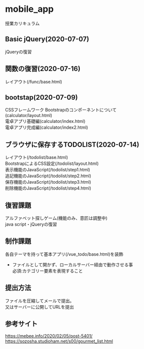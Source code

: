 # mobile_app
授業カリキュラム

## Basic jQuery(2020-07-07)
jQueryの復習

## 関数の復習(2020-07-16)
レイアウト(/func/base.html)  

## bootstap(2020-07-09)
CSSフレームワーク Bootstrapのコンポーネントについて(calculator/layout.html)  
電卓アプリ基礎編(calculator/index.html)  
電卓アプリ完成編(calculator/index2.html)  

## ブラウザに保存するTODOLIST(2020-07-14)
レイアウト(/todolist/base.html)  
BootstrapによるCSS設定(/todolist/layout.html)   
表示機能のJavaScript(/todolist/step1.html)  
追記機能のJavaScript(/todolist/step2.html)  
保存機能のJavaScript(/todolist/step3.html)  
削除機能のJavaScript(/todolist/step4.html)  

## 復習課題
アルファベット探しゲーム(機能のみ、意匠は調整中)  
java script・jQueryの復習

## 制作課題
各自テーマを持って基本アプリ(/vue_todo/base.html)を装飾  
* ファイルとして開かず、ローカルサーバー経由で動作させる事  
必須:カテゴリー要素を表現すること  

## 提出方法
ファイルを圧縮してメールで提出。  
又はサーバーに公開してURLを提出  

## 参考サイト
https://mebee.info/2020/02/05/post-5401/
https://sozosha.studioham.net/s00/gourmet_list.html
